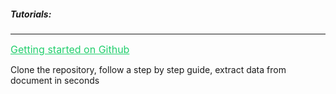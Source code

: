 <h5 className="h5-title">Tutorials:</h5>

---
<a href="https://github.com/veryfi/veryfi-swift" target="_blank" style="color: #22CF6D; font-size: 16px;">Getting started on Github</a>

<p className="p-text">Clone the repository, follow a step by step guide, extract data from document in seconds</p>

